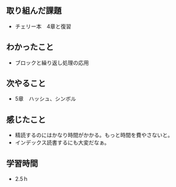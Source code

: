 ## 取り組んだ課題
- チェリー本　4章と復習

## わかったこと
- ブロックと繰り返し処理の応用

## 次やること
- 5章　ハッシュ、シンボル

## 感じたこと
- 精読するのにはかなり時間がかかる。もっと時間を費やさないと。
- インデックス読書するにも大変だなぁ。

## 学習時間
- 2.5ｈ
